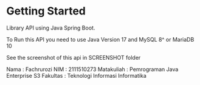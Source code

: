 # Getting Started

Library API using Java Spring Boot.

To Run this API you need to use Java Version 17 and MySQL 8^ or MariaDB 10

See the screenshot of this api in SCREENSHOT folder

Nama        : Fachrurozi
NIM         : 2111510273
Matakuliah  : Pemrograman Java Enterprise S3
Fakultas    : Teknologi Informasi Informatika